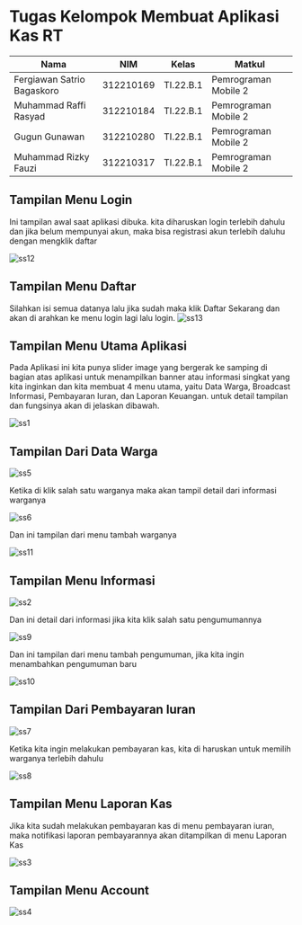 # Tugas Kelompok Membuat Aplikasi Kas RT

|**Nama**|**NIM**|**Kelas**|**Matkul**|
|----|---|-----|------|
|Fergiawan Satrio Bagaskoro|312210169|TI.22.B.1|Pemrograman Mobile 2|
|Muhammad Raffi Rasyad|312210184|TI.22.B.1|Pemrograman Mobile 2|
|Gugun Gunawan|312210280|TI.22.B.1|Pemrograman Mobile 2|
|Muhammad Rizky Fauzi|312210317|TI.22.B.1|Pemrograman Mobile 2|




## Tampilan Menu Login
Ini tampilan awal saat aplikasi dibuka. kita diharuskan login terlebih dahulu dan jika belum mempunyai akun, maka bisa registrasi akun terlebih daluhu dengan mengklik daftar

![ss12](https://github.com/fergiawann/KasRT_App/assets/115530180/47ddb9bd-fa57-4370-8d76-71830cf8db66)

## Tampilan Menu Daftar
Silahkan isi semua datanya lalu jika sudah maka klik Daftar Sekarang dan akan di arahkan ke menu login lagi lalu login.
![ss13](https://github.com/fergiawann/KasRT_App/assets/115530180/4505e081-dc86-4251-ad3c-83222df54031)

## Tampilan Menu Utama Aplikasi
Pada Aplikasi ini kita punya slider image yang bergerak ke samping di bagian atas aplikasi untuk menampilkan banner atau informasi singkat yang kita inginkan dan kita membuat 4 menu utama, yaitu Data Warga, Broadcast Informasi, Pembayaran Iuran, dan Laporan Keuangan. untuk detail tampilan dan fungsinya akan di jelaskan dibawah.

![ss1](https://github.com/fergiawann/KasRT_App/assets/115530180/113947da-6405-44fd-850d-fef33a94834b)

## Tampilan Dari Data Warga
![ss5](https://github.com/fergiawann/KasRT_App/assets/115530180/201cfcd5-a324-471c-94c6-3ee2d7b95924)

Ketika di klik salah satu warganya maka akan tampil detail dari informasi warganya

![ss6](https://github.com/fergiawann/KasRT_App/assets/115530180/52f08b5b-18ee-489e-98a6-29afac2174bf)

Dan ini tampilan dari menu tambah warganya

![ss11](https://github.com/fergiawann/KasRT_App/assets/115530180/eb5a2a05-e91a-4a19-9d37-0765ce1f97a3)

## Tampilan Menu Informasi
![ss2](https://github.com/fergiawann/KasRT_App/assets/115530180/9a5baed3-086f-42a8-b563-3cff4637c1b0)

Dan ini detail dari informasi jika kita klik salah satu pengumumannya

![ss9](https://github.com/fergiawann/KasRT_App/assets/115530180/bd80d1f8-a906-4956-a575-ec0bd743ee1a)

Dan ini tampilan dari menu tambah pengumuman, jika kita ingin menambahkan pengumuman baru

![ss10](https://github.com/fergiawann/KasRT_App/assets/115530180/0a97c423-3cd9-4feb-945a-94fceeb41492)

## Tampilan Dari Pembayaran Iuran
![ss7](https://github.com/fergiawann/KasRT_App/assets/115530180/403982cd-0acf-4c2f-a610-31dc07231a02)

Ketika kita ingin melakukan pembayaran kas, kita di haruskan untuk memilih warganya terlebih dahulu

![ss8](https://github.com/fergiawann/KasRT_App/assets/115530180/6c399cbb-4dd8-41f4-aeba-79c6eb890471)

## Tampilan Menu Laporan Kas
Jika kita sudah melakukan pembayaran kas di menu pembayaran iuran, maka notifikasi laporan pembayarannya akan ditampilkan di menu Laporan Kas

![ss3](https://github.com/fergiawann/KasRT_App/assets/115530180/5b9f9837-4b41-4dc7-bbab-558184fd9583)

## Tampilan Menu Account
![ss4](https://github.com/fergiawann/KasRT_App/assets/115530180/3617ade5-dc38-4b59-a5d4-e523297c5c45)

















